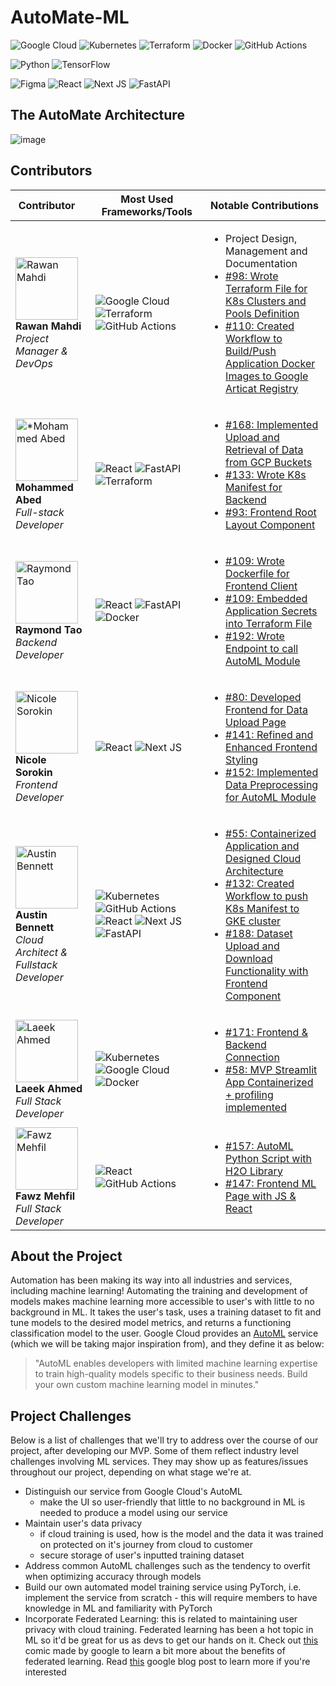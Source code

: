 # AutoMate-ML

<!-- TODO: add in repo badges once project starts-->

![Google Cloud](https://img.shields.io/badge/GoogleCloud-%234285F4.svg?style=for-the-badge&logo=google-cloud&logoColor=white) ![Kubernetes](https://img.shields.io/badge/kubernetes-%23326ce5.svg?style=for-the-badge&logo=kubernetes&logoColor=white) ![Terraform](https://img.shields.io/badge/terraform-%235835CC.svg?style=for-the-badge&logo=terraform&logoColor=white) ![Docker](https://img.shields.io/badge/docker-%230db7ed.svg?style=for-the-badge&logo=docker&logoColor=white) ![GitHub Actions](https://img.shields.io/badge/github%20actions-%232671E5.svg?style=for-the-badge&logo=githubactions&logoColor=white)

![Python](https://img.shields.io/badge/python-3670A0?style=for-the-badge&logo=python&logoColor=ffdd54) ![TensorFlow](https://img.shields.io/badge/TensorFlow-%23FF6F00.svg?style=for-the-badge&logo=TensorFlow&logoColor=white)

![Figma](https://img.shields.io/badge/figma-%23F24E1E.svg?style=for-the-badge&logo=figma&logoColor=white) ![React](https://img.shields.io/badge/react-%2320232a.svg?style=for-the-badge&logo=react&logoColor=%2361DAFB) ![Next JS](https://img.shields.io/badge/Next-black?style=for-the-badge&logo=next.js&logoColor=white) ![FastAPI](https://img.shields.io/badge/FastAPI-005571?style=for-the-badge&logo=fastapi)

## The AutoMate Architecture
![image](developers/diagrams/excal_architechture.png)
## Contributors

| <div style="width:100px"> Contributor </div>                                                    | Most Used Frameworks/Tools                                                                                                                                                                                                                                                                                                   | Notable Contributions                                                                                                                                                                                                                                                                                                                           |
| ----------------------------------------------------------------------------------------------- | ---------------------------------------------------------------------------------------------------------------------------------------------------------------------------------------------------------------------------------------------------------------------------------------------------------------------------- | ----------------------------------------------------------------------------------------------------------------------------------------------------------------------------------------------------------------------------------------------------------------------------------------------------------------------------------------------- |
| <img src="developers/contributors/rawan.jpg" alt="Rawan Mahdi" width="100"/> <br/> **Rawan Mahdi** <br/> <i/> Project Manager & DevOps </i>   | ![Google Cloud](https://img.shields.io/badge/GoogleCloud-%234285F4.svg?style=for-the-badge&logo=google-cloud&logoColor=white) ![Terraform](https://img.shields.io/badge/terraform-%235835CC.svg?style=for-the-badge&logo=terraform&logoColor=white)![GitHub Actions](https://img.shields.io/badge/github%20actions-%232671E5.svg?style=for-the-badge&logo=githubactions&logoColor=white)| <ul><li>Project Design,  Management and Documentation</li><li>[#98: Wrote Terraform File for K8s Clusters and Pools Definition ](https://github.com/DSC-McMaster-U/Auto-ML/pull/98)</li><li>[#110: Created Workflow to Build/Push Application Docker Images to Google Articat Registry](https://github.com/DSC-McMaster-U/Auto-ML/pull/110)</li></ul> |
 <img src="developers/contributors/mohammed.jpg" alt="*Mohammed Abed" width="100"/> <br/> **Mohammed Abed** <br/> <i/> Full-stack Developer </i>| ![React](https://img.shields.io/badge/react-%2320232a.svg?style=for-the-badge&logo=react&logoColor=%2361DAFB) ![FastAPI](https://img.shields.io/badge/FastAPI-005571?style=for-the-badge&logo=fastapi) ![Terraform](https://img.shields.io/badge/terraform-%235835CC.svg?style=for-the-badge&logo=terraform&logoColor=white) |  <ul><li>[#168: Implemented Upload and Retrieval of Data from GCP Buckets](https://github.com/DSC-McMaster-U/Auto-ML/pull/168)</li><li>[#133: Wrote K8s Manifest for Backend](https://github.com/DSC-McMaster-U/Auto-ML/pull/133)</li><li>[#93: Frontend Root Layout Component](https://github.com/DSC-McMaster-U/Auto-ML/pull/93)</li></ul> |
| <img src="developers/contributors/raymond.jpeg" alt="Raymond Tao" width="100"/> <br/> **Raymond Tao** <br/> <i/> Backend Developer </i> | ![React](https://img.shields.io/badge/react-%2320232a.svg?style=for-the-badge&logo=react&logoColor=%2361DAFB) ![FastAPI](https://img.shields.io/badge/FastAPI-005571?style=for-the-badge&logo=fastapi) ![Docker](https://img.shields.io/badge/docker-%230db7ed.svg?style=for-the-badge&logo=docker&logoColor=white) |  <ul><li>[#109: Wrote Dockerfile for Frontend Client](https://github.com/DSC-McMaster-U/Auto-ML/pull/109)</li><li>[#109: Embedded Application Secrets into Terraform File](https://github.com/DSC-McMaster-U/Auto-ML/pull/109) </li><li>[#192: Wrote Endpoint to call AutoML Module](https://github.com/DSC-McMaster-U/Auto-ML/pull/192)</li><ul>
<img src="developers/contributors/nicole.jpeg" alt="Nicole Sorokin" width="100"/> <br/> **Nicole Sorokin** <br/> <i/> Frontend Developer  </i>   | ![React](https://img.shields.io/badge/react-%2320232a.svg?style=for-the-badge&logo=react&logoColor=%2361DAFB) ![Next JS](https://img.shields.io/badge/Next-black?style=for-the-badge&logo=next.js&logoColor=white)  |<ul><li>[#80: Developed Frontend for Data Upload Page](https://github.com/DSC-McMaster-U/Auto-ML/issues/80)</li><li>[#141: Refined and Enhanced Frontend Styling](https://github.com/DSC-McMaster-U/Auto-ML/issues/141)</li><li>[#152: Implemented Data Preprocessing for AutoML Module](https://github.com/DSC-McMaster-U/Auto-ML/issues/152)</li><ul>
 <img src="developers/contributors/austin.jpg" alt="Austin Bennett" width="100"/> <br/> **Austin Bennett** <br/> <i/> Cloud Architect & Fullstack Developer </i>   | ![Kubernetes](https://img.shields.io/badge/kubernetes-%23326ce5.svg?style=for-the-badge&logo=kubernetes&logoColor=white) ![GitHub Actions](https://img.shields.io/badge/github%20actions-%232671E5.svg?style=for-the-badge&logo=githubactions&logoColor=white) ![React](https://img.shields.io/badge/react-%2320232a.svg?style=for-the-badge&logo=react&logoColor=%2361DAFB) ![Next JS](https://img.shields.io/badge/Next-black?style=for-the-badge&logo=next.js&logoColor=white) ![FastAPI](https://img.shields.io/badge/FastAPI-005571?style=for-the-badge&logo=fastapi)| <ul><li>[#55: Containerized Application and Designed Cloud Architecture](https://github.com/DSC-McMaster-U/Auto-ML/pull/55)</li><li>[#132: Created Workflow to push K8s Manifest to GKE cluster](https://github.com/DSC-McMaster-U/Auto-ML/pull/132)</li><li>[#188: Dataset Upload and Download Functionality with Frontend Component](https://github.com/DSC-McMaster-U/Auto-ML/pull/188)</li><ul> |
  <img src="developers/contributors/laeek.jpg" alt="Laeek Ahmed" width="100"/> <br/> **Laeek Ahmed** <br/> <i/> Full Stack Developer </i>   | ![Kubernetes](https://img.shields.io/badge/kubernetes-%23326ce5.svg?style=for-the-badge&logo=kubernetes&logoColor=white) ![Google Cloud](https://img.shields.io/badge/GoogleCloud-%234285F4.svg?style=for-the-badge&logo=google-cloud&logoColor=white) ![Docker](https://img.shields.io/badge/docker-%230db7ed.svg?style=for-the-badge&logo=docker&logoColor=white) | <ul><li>[#171: Frontend & Backend Connection](https://github.com/DSC-McMaster-U/Auto-ML/pull/171)</li><li>[#58: MVP Streamlit App Containerized + profiling implemented ](https://github.com/DSC-McMaster-U/Auto-ML/pull/58)</li><ul> |
  <img src="developers/contributors/fawz.jpg" alt="Fawz Mehfil" width="100"/> <br/> **Fawz Mehfil** <br/> <i/> Full Stack Developer </i>   | ![React](https://img.shields.io/badge/react-%2320232a.svg?style=for-the-badge&logo=react&logoColor=%2361DAFB) ![GitHub Actions](https://img.shields.io/badge/github%20actions-%232671E5.svg?style=for-the-badge&logo=githubactions&logoColor=white) | <ul><li>[#157: AutoML Python Script with H2O Library](https://github.com/DSC-McMaster-U/Auto-ML/pull/157)</li><li>[#147: Frontend ML Page with JS & React](https://github.com/DSC-McMaster-U/Auto-ML/pull/147)</li><ul> |

## About the Project

<!-- TODO: insert screenshot of application page-->

Automation has been making its way into all industries and services, including machine learning! Automating the training and development of models makes machine learning more accessible to user's with little to no background in ML. It takes the user's task, uses a training dataset to fit and tune models to the desired model metrics, and returns a functioning classification model to the user. Google Cloud provides an [AutoML](https://cloud.google.com/vertex-ai/docs/beginner/beginners-guide) service (which we will be taking major inspiration from), and they define it as below:

> "AutoML enables developers with limited machine learning expertise to train high-quality models specific to their business needs. Build your own custom machine learning model in minutes."

## Project Challenges

Below is a list of challenges that we'll try to address over the course of our project, after developing our MVP. Some of them reflect industry level challenges involving ML services. They may show up as features/issues throughout our project, depending on what stage we're at.

- Distinguish our service from Google Cloud's AutoML
  - make the UI so user-friendly that little to no background in ML is needed to produce a model using our service
- Maintain user's data privacy
  - if cloud training is used, how is the model and the data it was trained on protected on it's journey from cloud to customer
  - secure storage of user's inputted training dataset
- Address common AutoML challenges such as the tendency to overfit when optimizing accuracy through models
- Build our own automated model training service using PyTorch, i.e. implement the service from scratch - this will require members to have knowledge in ML and familiarity with PyTorch
- Incorporate Federated Learning: this is related to maintaining user privacy with cloud training. Federated learning has been a hot topic in ML so it'd be great for us as devs to get our hands on it. Check out [this](https://federated.withgoogle.com/) comic made by google to learn a bit more about the benefits of federated learning. Read [this](https://blog.research.google/2017/04/federated-learning-collaborative.html?m=1) google blog post to learn more if you're interested
